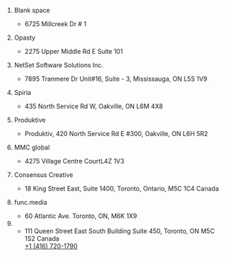 
1. Blank space
	- 6725 Millcreek Dr # 1 

3. Opasty
	- 2275 Upper Middle Rd E Suite 101

3. NetSet Software Solutions Inc.
	- 7895 Tranmere Dr Unit#16, Suite - 3, Mississauga, ON L5S 1V9

4. Spiria
	- 435 North Service Rd W, Oakville, ON L6M 4X8

5. Produktive
	- Produktiv, 420 North Service Rd E #300, Oakville, ON L6H 5R2

6. MMC global
	- 4275 Village Centre CourtL4Z 1V3


7. Consensus Creative
	- 18 King Street East, Suite 1400,  Toronto, Ontario, M5C 1C4  Canada

8. func.media
	- 60 Atlantic Ave. Toronto, ON, M6K 1X9

9. 
	- 111 Queen Street East South Building  Suite 450, Toronto,  ON M5C 1S2 Canada  
[+1 (416) 720-1790](tel:+14167201790 "+1 (416) 720-1790")